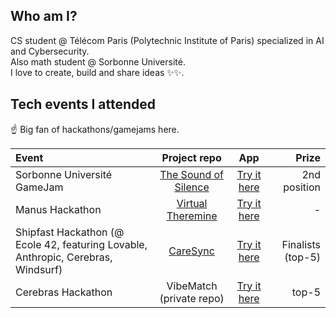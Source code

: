 ## Who am I?

CS student @ Télécom Paris (Polytechnic Institute of Paris) specialized in AI and Cybersecurity.\
Also math student @ Sorbonne Université.\
I love to create, build and share ideas ✨✨.

## Tech events I attended

☝️ Big fan of hackathons/gamejams here.

| Event             | Project repo  | App | Prize |
| :---------------- | :------: | :------: | ----: |
| Sorbonne Université GameJam        |   [The Sound of Silence](https://github.com/tom-effernelli/gamejam-psu-the-sound-of-silence)   | [Try it here](https://gamejam-psu-the-sound-of-silence.vercel.app/) | 2nd position |
| Manus Hackathon           |   [Virtual Theremine](https://github.com/tom-effernelli/hackathon-manus-virtual-theremin)   | [Try it here](https://hackathon-manus-virtual-theremin.vercel.app/) | - |
| Shipfast Hackathon (@ Ecole 42, featuring Lovable, Anthropic, Cerebras, Windsurf)    |  [CareSync](https://github.com/tom-effernelli/hackathon-shipfast-caresync)   | [Try it here](https://hackathon-shipfast-caresync.vercel.app/) | Finalists (top-5) |
| Cerebras Hackathon |  VibeMatch (private repo) | [Try it here](https://vibematch.tech/) | top-5 |
